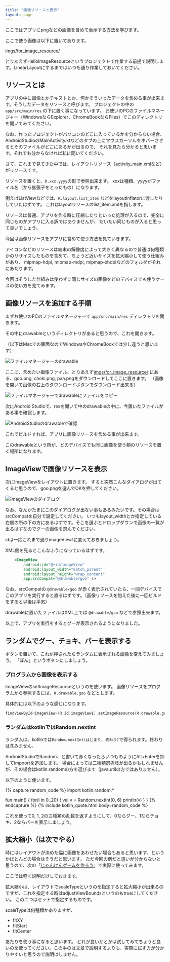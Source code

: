 ```yaml
---
title: "画像リソースと表示"
layout: page
---
```

ここではアプリにpngなどの画像を含めて表示する方法を学びます。

ここで使う画像は以下に置いてあります。

[imgs/for_image_resource/](https://github.com/karino2/kotlin-lesson/tree/master/imgs/for_image_resources)

とりあえずHelloImageResourceというプロジェクトで作業する前提で説明します。LinearLayoutにするまではいつも通り作業しておいてください。

## リソースとは

アプリの中に画像とかテキストとか、何かそういったデータを含める事が出来ます。そうしたデータをリソースと呼びます。
プロジェクトの中の `app/src/main/res` の下に置く事になっています。
お使いのPCのファイルマネージャー（WindowsならExplorer、ChromeBookならFiles）でこのディレクトリを開いてみてください。

なお、作ったプロジェクトがパソコンのどこに入っているかを分からない場合、AndroidStudioのMainActivity.ktなどのタブの上にマウスカーソルをホバーさせるとそのファイルがどこにあるかが出るので、
それを見たら分かると思います。それでも分からなければ私に聞いてください。

さて、これまで見てきた中では、レイアウトリソース（activity_main.xmlなど）がリソースです。

リソースを置くと、`R.xxx.yyyy`の形で参照出来ます。
xxxは種類、yyyyがファイル名（から拡張子をとったもの）になります。

例えばListViewなどでは、`R.layout.list_item` などをlayoutInflatorに渡したりしていたはずです。
これはlayoutリソースのlist_item.xmlを指します。

リソースは普通、アプリを作る時に圧縮したりといった処理が入るので、完全に同じものがアプリに入る訳ではありませんが、
だいたい同じものが入ると思って良いでしょう。

今回は画像リソースをアプリに含めて使う方法を見ていきます。

アイコンなどのリソースは端末の解像度によって大きく異なるので普通は何種類かのリサイズしたものを含めて、ちょうど近いサイズを拡大縮小して使う仕組みがあり、
mipmap-hdpi, mipmap-mdpi, mipmap-xhdpiなどのフォルダがそれにあたります。

今回はそうした仕組みは使わずに同じサイズの画像をどのデバイスでも使うケースの使い方を見てみます。

## 画像リソースを追加する手順

まずお使いのPCのファイルマネージャーで `app/src/main/res` ディレクトリを開きます。

その中にdrawableというディレクトリがあると思うので、これを開きます。

（以下はMacでの画面なのでWindowsやChromeBookでは少し違うと思います）

![ファイルマネージャーのdrawable](imgs/finder_drawable1.png)

ここに、含めたい画像ファイル、とりあえず[imgs/for_image_resource/](https://github.com/karino2/kotlin-lesson/tree/master/imgs/for_image_resources)
にある、goo.png, choki.png, paa.pngをダウンロードしてここに置きます。
（画像を開いて画像の右上のダウンロードボタンでダウンロード出来る）

![ファイルマネージャーでdrawableにファイルをコピー](imgs/finder_drawable2.png)

次にAndroid Studioで、resを開いて中のdrawableの中に、今置いたファイルがある事を確認します。

![AndroidStudioのdrawableで確認](imgs/androidstudio_drawable.png)

これでビルドすれば、アプリに画像リソースを含める事が出来ます。

このdrawableという所が、どのデバイスでも同じ画像を使う類のリソースを置く場所になります。

## ImageViewで画像リソースを表示

次にImageViewをレイアウトに置きます。
すると突然こんなダイアログが出てくると思うので、goo.pngを選んでOKを押してください。

![ImageViewのダイアログ](imgs/imageview_dialog.png)

なお、なんかたまにこのダイアログが出ない事もあるみたいです。その場合はsrcCompatを自分で設定してください。
いつもlayout_widthとか指定している右側の所の下の方にあるはずです。そこを選ぶとドロップダウンで画像の一覧が出るはずなのでグーの画像を選んでください。

idは一応これまで通りimageView1に変えておきましょう。

XML側を見るとこんなふうになっているはずです。

```xml
    <ImageView
        android:id="@+id/imageView"
        android:layout_width="match_parent"
        android:layout_height="wrap_content"
        app:srcCompat="@drawable/goo" />
```

なお、srcCompatの `@drawable/goo` が赤く表示されていたら、一回デバイスでこのアプリを実行すると直るはずです。（画像リソースを加えた後に一回ビルドをすると以後は平気）

drawableに置いたファイルはXML上では `@drawable/goo` などで参照出来ます。

以上で、アプリを実行をするとグーが表示されるようになりました。

## ランダムでグー、チョキ、パーを表示する

ボタンを置いて、これが押されたらランダムに表示される画像を変えてみましょう。
「ぽん」というボタンにしましょう。

### プログラムから画像を表示する

ImageViewのsetImageResourceというのを使います。
画像リソースをプログラムから参照するには、`R.drawable.goo` などとします。

具体的には以下のような感じになります。

```kotlin
findViewById<ImageView>(R.id.imageView1).setImageResource(R.drawable.goo)
```

### ランダムはkotlinではRandom.nextInt

ランダムは、kotlinでは`Random.nextInt(はじまり, 終わり)`で得られます。終わりは含みません。

AndroidStudioでRandom、と書いて赤くなったらいつものようにAlt+Enterを押してimpoortを追加します。
場合によっては二種類選択肢が出るかもしれませんが、その場合はkotlin.randomの方を選びます（java.utilの方ではありません）。

以下のように使います。

{% capture random_code %}
import kotlin.random.*

fun main() {
  for(i in 0..20) {
    val v = Random.nextInt(0, 6)
    println(v)
  }
}
{% endcapture %}
{% include kotlin_quote.html body=random_code %}

これを使って0, 1, 2の三種類の乱数を返すようにして、0ならグー、1ならチョキ、2ならパーを表示しましょう。

## 拡大縮小（は次でやる）

時にはレイアウトが決めた幅に画像をあわせたい場合もあると思います、というかほとんどの場合はそうだと思います。
ただ今回の例だと違いが分からないと思うので、次の「[じゃんけんゲームを作ろう](janken_game.md)」で実際に使ってみます。

ここでは軽く説明だけしておきます。

拡大縮小は、レイアウトでscaleTypeというのを指定すると拡大縮小が出来るのですが、これを指定する時はadjustViewBoundsというのもtrueにしてください。
この二つはセットで指定するものです。

scaleTypeは何種類かありますが、

- fitXY
- fitStart
- fitCenter

あたりを使う事になると思います。
どれが良いかとかは試してみてちょうど良いのを使ってください。この手のは文章で説明するよりも、実際に試す方が分かりやすいと思うので説明はしません。